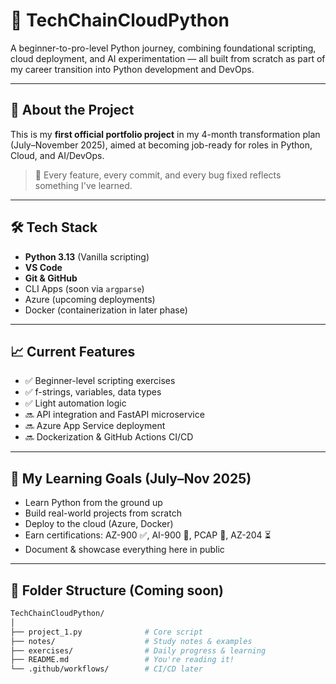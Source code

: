 # 🚀 TechChainCloudPython

A beginner-to-pro-level Python journey, combining foundational scripting, cloud deployment, and AI experimentation — all built from scratch as part of my career transition into Python development and DevOps.

---

## 📌 About the Project

This is my **first official portfolio project** in my 4-month transformation plan (July–November 2025), aimed at becoming job-ready for roles in Python, Cloud, and AI/DevOps.

> 🧠 Every feature, every commit, and every bug fixed reflects something I've learned.

---

## 🛠️ Tech Stack

- **Python 3.13** (Vanilla scripting)
- **VS Code**
- **Git & GitHub**
- CLI Apps (soon via `argparse`)
- Azure (upcoming deployments)
- Docker (containerization in later phase)

---

## 📈 Current Features

- ✅ Beginner-level scripting exercises
- ✅ f-strings, variables, data types
- ✅ Light automation logic
- 🔜 API integration and FastAPI microservice
- 🔜 Azure App Service deployment
- 🔜 Dockerization & GitHub Actions CI/CD

---

## 🎯 My Learning Goals (July–Nov 2025)

- Learn Python from the ground up
- Build real-world projects from scratch
- Deploy to the cloud (Azure, Docker)
- Earn certifications: AZ-900 ✅, AI-900 🎯, PCAP 🎯, AZ-204 ⏳
- Document & showcase everything here in public

---

## 📁 Folder Structure (Coming soon)

```bash
TechChainCloudPython/
│
├── project_1.py              # Core script
├── notes/                    # Study notes & examples
├── exercises/                # Daily progress & learning
├── README.md                 # You're reading it!
└── .github/workflows/        # CI/CD later
